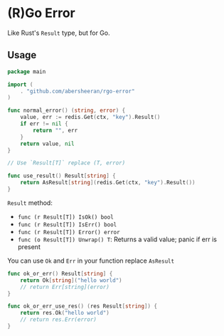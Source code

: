# (R)Go Error

Like Rust's `Result` type, but for Go.

## Usage

```go
package main

import (
    . "github.com/abersheeran/rgo-error"
)

func normal_error() (string, error) {
    value, err := redis.Get(ctx, "key").Result() 
    if err != nil {
        return "", err
    }
    return value, nil
}

// Use `Result[T]` replace (T, error)

func use_result() Result[string] {
    return AsResult[string](redis.Get(ctx, "key").Result())
}
```

`Result` method:

- `func (r Result[T]) IsOk() bool`
- `func (r Result[T]) IsErr() bool`
- `func (r Result[T]) Error() error`
- `func (o Result[T]) Unwrap() T`: Returns a valid value; panic if err is present

You can use `Ok` and `Err` in your function replace `AsResult`

```go
func ok_or_err() Result[string] {
    return Ok[string]("hello world")
    // return Err[string](error)
}

func ok_or_err_use_res() (res Result[string]) {
    return res.Ok("hello world")
    // return res.Err(error)
}
```
